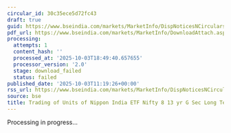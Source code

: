 ```yaml
---
circular_id: 30c35ece5d72fc43
draft: true
guid: https://www.bseindia.com/markets/MarketInfo/DispNoticesNCirculars.aspx?Noticeid={BA42D2D2-7987-42ED-94F2-81ADC00998AD}&noticeno=20251003-28&dt=10/03/2025&icount=28&totcount=73&flag=0
pdf_url: https://www.bseindia.com/markets/MarketInfo/DownloadAttach.aspx?id=20251003-28&attachedId=
processing:
  attempts: 1
  content_hash: ''
  processed_at: '2025-10-03T18:49:40.657655'
  processor_version: '2.0'
  stage: download_failed
  status: failed
published_date: '2025-10-03T11:19:26+00:00'
rss_url: https://www.bseindia.com/markets/MarketInfo/DispNoticesNCirculars.aspx?Noticeid={BA42D2D2-7987-42ED-94F2-81ADC00998AD}&noticeno=20251003-28&dt=10/03/2025&icount=28&totcount=73&flag=0
source: bse
title: Trading of Units of Nippon India ETF Nifty 8 13 yr G Sec Long Term Gilt
---
```


Processing in progress...